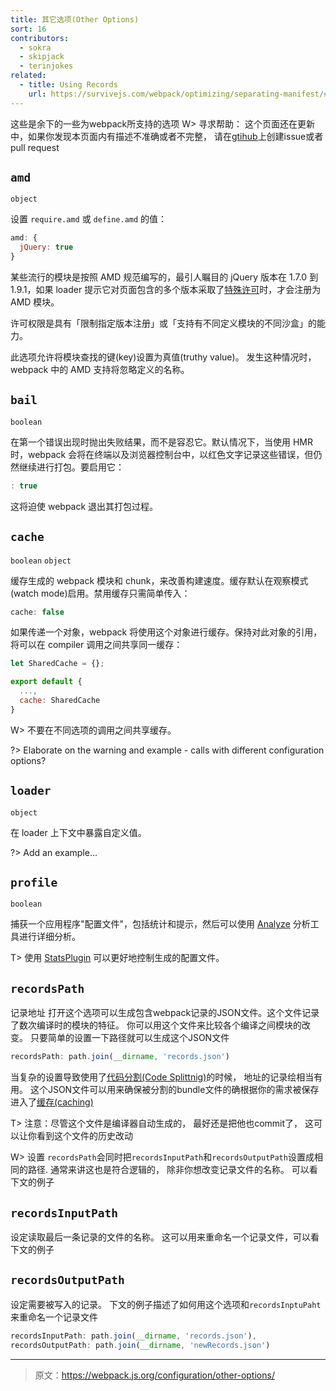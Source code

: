 ```yaml
---
title: 其它选项(Other Options)
sort: 16
contributors:
  - sokra
  - skipjack
  - terinjokes
related:
  - title: Using Records
    url: https://survivejs.com/webpack/optimizing/separating-manifest/#using-records
---
```



这些是余下的一些为webpack所支持的选项
W> 寻求帮助： 这个页面还在更新中，如果你发现本页面内有描述不准确或者不完整， 请在[gtihub](https://github.com/webpack/webpack.js.org)上创建issue或者pull request



## `amd`

`object`

设置 `require.amd` 或 `define.amd` 的值：

```js
amd: {
  jQuery: true
}
```

某些流行的模块是按照 AMD 规范编写的，最引人瞩目的 jQuery 版本在 1.7.0 到 1.9.1，如果 loader 提示它对页面包含的多个版本采取了[特殊许可](https://github.com/amdjs/amdjs-api/wiki/jQuery-and-AMD)时，才会注册为 AMD 模块。

许可权限是具有「限制指定版本注册」或「支持有不同定义模块的不同沙盒」的能力。

此选项允许将模块查找的键(key)设置为真值(truthy value)。
发生这种情况时，webpack 中的 AMD 支持将忽略定义的名称。


## `bail`

`boolean`

在第一个错误出现时抛出失败结果，而不是容忍它。默认情况下，当使用 HMR 时，webpack 会将在终端以及浏览器控制台中，以红色文字记录这些错误，但仍然继续进行打包。要启用它：



```js
: true
```

这将迫使 webpack 退出其打包过程。


## `cache`

`boolean` `object`

缓存生成的 webpack 模块和 chunk，来改善构建速度。缓存默认在观察模式(watch mode)启用。禁用缓存只需简单传入：

```js
cache: false
```

如果传递一个对象，webpack 将使用这个对象进行缓存。保持对此对象的引用，将可以在 compiler 调用之间共享同一缓存：

```js
let SharedCache = {};

export default {
  ...,
  cache: SharedCache
}
```

W> 不要在不同选项的调用之间共享缓存。

?> Elaborate on the warning and example - calls with different configuration options?


## `loader`

`object`

在 loader 上下文中暴露自定义值。

?> Add an example...


## `profile`

`boolean`

捕获一个应用程序"配置文件"，包括统计和提示，然后可以使用 [Analyze](https://webpack.github.io/analyse/) 分析工具进行详细分析。

T> 使用 [StatsPlugin](https://www.npmjs.com/package/stats-webpack-plugin) 可以更好地控制生成的配置文件。


## `recordsPath`

记录地址
打开这个选项可以生成包含webpack记录的JSON文件。这个文件记录了数次编译时的模块的特征。 你可以用这个文件来比较各个编译之间模块的改变。 只要简单的设置一下路径就可以生成这个JSON文件

``` js
recordsPath: path.join(__dirname, 'records.json')
```

当复杂的设置导致使用了[代码分割(Code Splittnig)](/guides/code-splitting)的时候， 地址的记录绘相当有用。 这个JSON文件可以用来确保被分割的bundle文件的确根据你的需求被保存进入了[缓存(caching)](/guides/caching) 

T> 注意：尽管这个文件是编译器自动生成的， 最好还是把他也commit了， 这可以让你看到这个文件的历史改动


W> 设置 `recordsPath`会同时把`recordsInputPath`和`recordsOutputPath`设置成相同的路径. 通常来讲这也是符合逻辑的， 除非你想改变记录文件的名称。 可以看下文的例子

## `recordsInputPath`

设定读取最后一条记录的文件的名称。 这可以用来重命名一个记录文件，可以看下文的例子

## `recordsOutputPath`

设定需要被写入的记录。 下文的例子描述了如何用这个选项和`recordsInptuPaht`来重命名一个记录文件

``` js
recordsInputPath: path.join(__dirname, 'records.json'),
recordsOutputPath: path.join(__dirname, 'newRecords.json')
```

***

> 原文：https://webpack.js.org/configuration/other-options/
